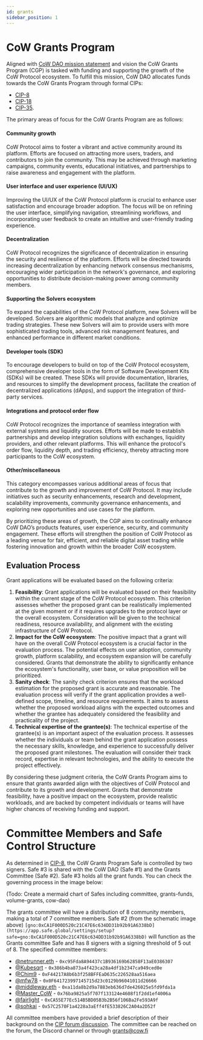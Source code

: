 ```yaml
---
id: grants
sidebar_position: 1
---
```


# CoW Grants Program

Aligned with [CoW DAO mission statement](../mission) and vision the CoW Grants Program (CGP) is tasked with funding and supporting the growth of the CoW Protocol ecosystem. To fulfill this mission, CoW DAO allocates funds towards the CoW Grants Program through formal CIPs:

- [CIP-8](https://snapshot.org/#/cow.eth/proposal/0xdc641be107f139753cea051f1bacb8b74b915713a95306c3994f5e03e20d6bef)
- [CIP-18](https://snapshot.org/#/cow.eth/proposal/0x1b152ae847d003034e84b796ac153ab3549f69891cef49c5d915ee5930c0b256)
- [CIP-35](https://snapshot.org/#/cow.eth/proposal/0x1ce26799df80625cb8de5e985920b5f50e890290da03776bdd934e8bd03d9014).

The primary areas of focus for the CoW Grants Program are as follows:

#### Community growth

CoW Protocol aims to foster a vibrant and active community around its platform.
Efforts are focused on attracting more users, traders, and contributors to join the community.
This may be achieved through marketing campaigns, community events, educational initiatives, and partnerships to raise awareness and engagement with the platform.

#### User interface and user experience (UI/UX)

Improving the UI/UX of the CoW Protocol platform is crucial to enhance user satisfaction and encourage broader adoption.
The focus will be on refining the user interface, simplifying navigation, streamlining workflows, and incorporating user feedback to create an intuitive and user-friendly trading experience.

#### Decentralization

CoW Protocol recognizes the significance of decentralization in ensuring the security and resilience of the platform.
Efforts will be directed towards increasing decentralization by enhancing network consensus mechanisms, encouraging wider participation in the network's governance, and exploring opportunities to distribute decision-making power among community members.

#### Supporting the Solvers ecosystem

To expand the capabilities of the CoW Protocol platform, new Solvers will be developed.
Solvers are algorithmic models that analyze and optimize trading strategies.
These new Solvers will aim to provide users with more sophisticated trading tools, advanced risk management features, and enhanced performance in different market conditions.

#### Developer tools (SDK)

To encourage developers to build on top of the CoW Protocol ecosystem, comprehensive developer tools in the form of Software Development Kits (SDKs) will be created.
These SDKs will provide documentation, libraries, and resources to simplify the development process, facilitate the creation of decentralized applications (dApps), and support the integration of third-party services.

#### Integrations and protocol order flow

CoW Protocol recognizes the importance of seamless integration with external systems and liquidity sources.
Efforts will be made to establish partnerships and develop integration solutions with exchanges, liquidity providers, and other relevant platforms.
This will enhance the protocol's order flow, liquidity depth, and trading efficiency, thereby attracting more participants to the CoW ecosystem.

#### Other/miscellaneous

This category encompasses various additional areas of focus that contribute to the growth and improvement of CoW Protocol.
It may include initiatives such as security enhancements, research and development, scalability improvements, community governance enhancements, and exploring new opportunities and use cases for the platform.

By prioritizing these areas of growth, the CGP aims to continually enhance CoW DAO’s products features, user experience, security, and community engagement.
These efforts will strengthen the position of CoW Protocol as a leading venue for fair, efficient, and reliable digital asset trading while fostering innovation and growth within the broader CoW ecosystem.

## Evaluation Process

Grant applications will be evaluated based on the following criteria:

1. **Feasibility**: Grant applications will be evaluated based on their feasibility within the current stage of the CoW Protocol ecosystem.
   This criterion assesses whether the proposed grant can be realistically implemented at the given moment or if it requires upgrades to the protocol layer or the overall ecosystem. Consideration will be given to the technical readiness, resource availability, and alignment with the existing infrastructure of CoW Protocol.
2. **Impact for the CoW ecosystem**: The positive impact that a grant will have on the overall CoW Protocol ecosystem is a crucial factor in the evaluation process.
   The potential effects on user adoption, community growth, platform scalability, and ecosystem expansion will be carefully considered.
   Grants that demonstrate the ability to significantly enhance the ecosystem's functionality, user base, or value proposition will be prioritized.
3. **Sanity check**: The sanity check criterion ensures that the workload estimation for the proposed grant is accurate and reasonable.
   The evaluation process will verify if the grant application provides a well-defined scope, timeline, and resource requirements.
   It aims to assess whether the proposed workload aligns with the expected outcomes and whether the grantee has adequately considered the feasibility and practicality of the project.
4. **Technical expertise of the grantee(s)**:  The technical expertise of the grantee(s) is an important aspect of the evaluation process.
  It assesses whether the individuals or team behind the grant application possess the necessary skills, knowledge, and experience to successfully deliver the proposed grant milestones.
  The evaluation will consider their track record, expertise in relevant technologies, and the ability to execute the project effectively.

By considering these judgment criteria, the CoW Grants Program aims to ensure that grants awarded align with the objectives of CoW Protocol and contribute to its growth and development.
Grants that demonstrate feasibility, have a positive impact on the ecosystem, provide realistic workloads, and are backed by competent individuals or teams will have higher chances of receiving funding and support.

# Committee Members and Safe Control Structure

As determined in [CIP-8](https://snapshot.org/#/cow.eth/proposal/0xdc641be107f139753cea051f1bacb8b74b915713a95306c3994f5e03e20d6bef), the CoW Grants Program Safe is controlled by two signers. Safe #3 is shared with the CoW DAO (Safe #1) and the Grants Committee (Safe #2). Safe #3 holds all the grant funds. You can check the governing process in the image below:

(Todo: Create a mermaid chart of Safes including committee, grants-funds, volume-grants, cow-dao)

The grants committee will have a distribution of 8 community members, making a total of 7 committee members. Safe #2 (from the schematic image above) `[gno:0xCA1F000D520c21C47E6c634DD31b92b91A6338bD](https://app.safe.global/settings/setup?safe=gno:0xCA1F000D520c21C47E6c634DD31b92b91A6338bD)` will function as the Grants committee Safe and has 8 signers with a signing threshold of 5 out of 8. The specified committee members:

- [@netrunner.eth](https://forum.cow.fi/u/netrunner.eth) - `0xc95Fda8A94437c1B936169b62858F13aE0386307`
- [@Kubesqrt](https://forum.cow.fi/u/kubesqrt) - `0x386b4ba873a4f423ca28a4df1b2347ca949ced0e`
- [@Chim9](https://forum.cow.fi/u/chim9) - `0xF44217A8b6b3f258BFFEaD635c226528aa516aea`
- [@mfw78](https://forum.cow.fi/u/mfw78) - `0x0F641723997145715d23c0129b96041011d26666`
- [@middleway.eth](https://forum.cow.fi/u/middleway.eth) - `0xa11da8b2d9a7883eb636d7de426025e5fd9fda1a`
- [@Master_CoW](https://forum.cow.fi/u/Master_CoW) - `0x76ba9825a5f707f133124e4608f1f2dd1ef4006a`
- [@fairlight](https://forum.cow.fi/u/fairlight) - `0xCA55E77Ec514B5BD05B3b2B56f106Ba2Fe593A9f`
- [@sohkai](https://forum.cow.fi/u/sohkai/summary) - `0x57C2570F1a4228a3aEff4fE533826C2A04a2D52f`

All committee members have provided a brief description of their background on the [CIP forum discussion](https://forum.cow.fi/t/cip-draft-cowswap-grants-program-cgp/314).
The committee can be reached on the forum, the Discord channel or through [grants@cow.fi](mailto:grants@cow.fi)
